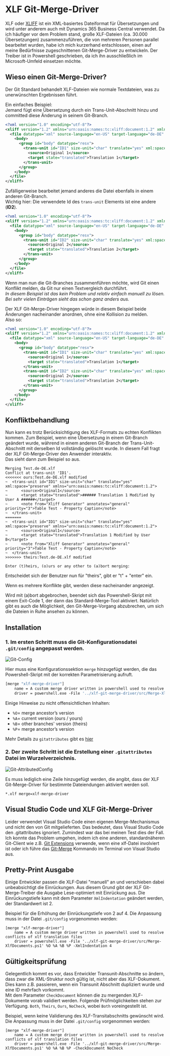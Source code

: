 # XLF Git-Merge-Driver 

XLF oder [XLIFF](https://en.wikipedia.org/wiki/XLIFF) ist ein XML-basiertes Dateiformat für Übersetzungen und wird unter anderem auch mit Dynamics 365 Business Central verwendet.
Da ich häufiger vor dem Problem stand, große XLF-Dateien (ca. 30.000 Übersetzungen) zusammenzuführen, die von mehreren Personen parallel bearbeitet wurden, habe ich mich kurzerhand entschlossen, einen auf meine Bedürfnisse zugeschnittenen Git-Merge-Driver zu entwickeln. Der Treiber ist in Powershell geschrieben, da ich ihn ausschließlich im Microsoft-Umfeld einsetzen möchte.

## Wieso einen Git-Merge-Driver?   
Der Git Standard behandelt XLF-Dateien wie normale Textdateien, was zu unerwünschten Ergebnissen führt.

Ein einfaches Beispiel:   
Jemand fügt eine Übersetzung durch ein Trans-Unit-Abschnitt hinzu und committed diese Änderung in seinem Git-Branch.
``` Xml
<?xml version="1.0" encoding="utf-8"?>
<xliff version="1.2" xmlns="urn:oasis:names:tc:xliff:document:1.2" xmlns:xsi="http://www.w3.org/2001/XMLSchema-instance" xsi:schemaLocation="urn:oasis:names:tc:xliff:document:1.2 xliff-core-1.2-transitional.xsd">
  <file datatype="xml" source-language="en-US" target-language="de-DE" >
    <body>
      <group id="body" datatype="resx">
        <trans-unit id="ID1" size-unit="char" translate="yes" xml:space="preserve">
          <source>Original 1</source>
          <target state="translated">Translation 1</target>
        </trans-unit>     
      </group>
    </body>
  </file>
</xliff>
```

Zufälligerweise bearbeitet jemand anderes die Datei ebenfalls in einem anderen Git-Branch.   
Wichtig hier: Die verwendete Id des `trans-unit` Elements ist eine andere (**ID2**).
``` Xml
<?xml version="1.0" encoding="utf-8"?>
<xliff version="1.2" xmlns="urn:oasis:names:tc:xliff:document:1.2" xmlns:xsi="http://www.w3.org/2001/XMLSchema-instance" xsi:schemaLocation="urn:oasis:names:tc:xliff:document:1.2 xliff-core-1.2-transitional.xsd">
  <file datatype="xml" source-language="en-US" target-language="de-DE" >
    <body>
      <group id="body" datatype="resx">
        <trans-unit id="ID2" size-unit="char" translate="yes" xml:space="preserve">
          <source>Original 2</source>
          <target state="translated">Translation 2</target>
        </trans-unit>     
      </group>
    </body>
  </file>
</xliff>
```

Wenn man nun die Git-Branches zusammenführen möchte, wird Git einen Konflikt melden, da Git nur einen Textvergleich durchführt.   
_In diesem Beispiel ist das kein Problem und relativ einfach manuell zu lösen. Bei sehr vielen Einträgen sieht das schon ganz anders aus._


Der XLF Git-Merge-Driver hingegen würde in diesem Beispiel beide Änderungen nacheinander anordnen, ohne eine Kollision zu melden.   
Also so:
``` Xml
<?xml version="1.0" encoding="utf-8"?>
<xliff version="1.2" xmlns="urn:oasis:names:tc:xliff:document:1.2" xmlns:xsi="http://www.w3.org/2001/XMLSchema-instance" xsi:schemaLocation="urn:oasis:names:tc:xliff:document:1.2 xliff-core-1.2-transitional.xsd">
  <file datatype="xml" source-language="en-US" target-language="de-DE" >
    <body>
      <group id="body" datatype="resx">
        <trans-unit id="ID1" size-unit="char" translate="yes" xml:space="preserve">
          <source>Original 1</source>
          <target state="translated">Translation 1</target>
        </trans-unit>  
        <trans-unit id="ID2" size-unit="char" translate="yes" xml:space="preserve">
          <source>Original 2</source>
          <target state="translated">Translation 2</target>
        </trans-unit>    
      </group>
    </body>
  </file>
</xliff>
```

## Konfliktbehandlung
Nun kann es trotz Berücksichtigung des XLF-Formats zu echten Konflikten kommen. 
Zum Beispiel, wenn eine Übersetzung in einem Git-Branch geändert wurde, während in einem anderen Git-Branch der Trans-Unit-Abschnitt mit derselben Id vollständig gelöscht wurde. In diesem Fall fragt der XLF Git-Merge-Driver den Anwender interaktiv.  
Das sieht dann zum Beispiel so aus.

```
Merging Test.de-DE.xlf
Conflict at trans-unit 'ID1'.
<<<<<<< ours:Test.de-DE.xlf modified
~  <trans-unit id="ID1" size-unit="char" translate="yes" xml:space="preserve" xmlns="urn:oasis:names:tc:xliff:document:1.2">
~      <source>Original1</source>
~      <target state="translated">###### Translation 1 Modified by User A ######</target>
~      <note from="Xliff Generator" annotates="general" priority="3">Table Test - Property Caption</note>
~  </trans-unit>
=======
~  <trans-unit id="ID1" size-unit="char" translate="yes" xml:space="preserve" xmlns="urn:oasis:names:tc:xliff:document:1.2">
~      <source>Original1</source>
~      <target state="translated">Translation 1 Modified by User B</target>
~      <note from="Xliff Generator" annotates="general" priority="3">Table Test - Property Caption</note>
~  </trans-unit>
>>>>>>> theirs:Test.de-DE.xlf modified

Enter (t)heirs, (o)urs or any other to (a)bort merging:
```
Entscheidet sich der Benutzer nun für "theirs", gibt er "t" + "enter" ein.

Wenn es mehrere Konflikte gibt, werden diese nacheinander angezeigt. 

Wird mit (a)bort abgebrochen, beendet sich das Powershell-Skript mit einem Exit-Code 1, der dann das Standard-Merge-Tool aktiviert. Natürlich gibt es auch die Möglichkeit, den Git-Merge-Vorgang abzubrechen, um sich die Dateien in Ruhe ansehen zu können.


## Installation

### 1. Im ersten Schritt muss die Git-Konfigurationsdatei `.git/config` angepasst werden.

![Git-Config](./img/git_config.png)

Hier muss eine Konfigurationssektion `merge` hinzugefügt werden, die das Powershell-Skript mit der korrekten Parametrisierung aufruft.

``` Dockerfile
[merge "xlf-merge-driver"]
	name = A custom merge driver written in powershell used to resolve conflicts of xlf translation files
	driver = powershell.exe -File '../xlf-git-merge-driver/src/Merge-XlfDocuments.ps1' %O %A %B %P
```

Einige Hinweise zu nicht offensichtlichen Inhalten:
- `%O`= merge ancestor’s version  
- `%A`= current version  (ours / yours)
- `%B`= other branches' version (theirs)
- `%P`= merge ancestor’s version

Mehr Details zu `gitattributes` gibt es [hier](https://git-scm.com/docs/gitattributes)

### 2. Der zweite Schritt ist die Erstellung einer `.gitattributes` Datei im Wurzelverzeichnis.
![Git-AttributedConfig](./img/git_attributes.png)

Es muss lediglich eine Zeile hinzugefügt werden, die angibt, dass der XLF Git-Merge-Driver für bestimmte Dateiendungen aktiviert werden soll.

```
*.xlf merge=xlf-merge-driver
```

## Visual Studio Code und XLF Git-Merge-Driver
Leider verwendet Visual Studio Code einen eigenen Merge-Mechanismus und nicht den von Git mitgelieferten. Das bedeutet, dass Visual Studio Code den .gitattributes ignoriert. Zumindest war das bei meinen Test dies der Fall.   
Ich konnte das Problem umgehen, indem ich eine anderen, standardnäheren Git-Client wie z.B. [Git Extensions](https://gitextensions.github.io/) verwende, wenn eine xlf-Datei involviert ist oder ich führe das [Git-Merge](https://git-scm.com/docs/git-merge) Kommando im Terminal von Visual Studio aus.


## Pretty-Print Ausgabe

Einige Entwickler passen die XLF-Datei "manuell" an und verschieben dabei unbeabsichtigt die Einrückungen. Aus diesem Grund gibt der XLF Git-Merge-Treiber die Ausgabe Lese-optimiert mit Einrückung aus. Die Einrückungstiefe kann mit dem Parameter `XmlIndentation` geändert werden, der Standardwert ist 2.

Beispiel für die Erhöhung der Einrückungstiefe von 2 auf 4. Die Anpassung muss in der Datei `.git/config` vorgenommen werden:
```
[merge "xlf-merge-driver"]
	name = A custom merge driver written in powershell used to resolve conflicts of xlf translation files
	driver = powershell.exe -File '../xlf-git-merge-driver/src/Merge-XlfDocuments.ps1' %O %A %B %P -XmlIndentation 4
```  

## Gültigkeitsprüfung
Gelegentlich kommt es vor, dass Entwickler Transunit-Abschnitte so ändern, dass zwar die XML-Struktur noch gültig ist, nicht aber das XLF-Dokument.
Dies kann z.B. passieren, wenn ein Transunit Abschnitt dupliziert wurde und eine ID mehrfach vorkommt.   
Mit dem Parameter `CheckDocument` können die zu mergenden XLF-Dokumente vorab validiert werden. Folgende Prüfmöglichkeiten stehen zur Verfügung. `Both`, `Theirs`, `Ours`, `NoCheck`, wobei `Both` voreingestellt ist.

Beispiel, wenn keine Validierung des XLF-Transitabschnitts gewünscht wird. Die Anpassung muss in der Datei `.git/config` vorgenommen werden:

```
[merge "xlf-merge-driver"]
	name = A custom merge driver written in powershell used to resolve conflicts of xlf translation files
	driver = powershell.exe -File '../xlf-git-merge-driver/src/Merge-XlfDocuments.ps1' %O %A %B %P -CheckDocument NoCheck
```  
